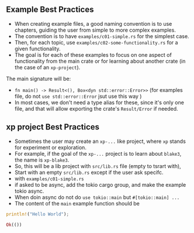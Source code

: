 ## Example Best Practices

- When creating example files, a good naming convention is to use chapters, guiding the user from simple to more complex examples.
- The convention is to have `examples/c01-simple.rs` for the simplest case.
- Then, for each topic, use `examples/c02-some-functionality.rs` for a given functionality.
- The goal is for each of these examples to focus on one aspect of functionality from the main crate or for learning about another crate (in the case of an `xp-project`).

The main signature will be:
- `fn main() -> Result<(), Box<dyn std::error::Error>>` (for examples file, do not `use std::error::Error` jsut use this way )
- In most cases, we don't need a type alias for these, since it's only one file, and that will allow exporting the crate's `Result/Error` if needed.

## xp project Best Practices

- Sometimes the user may create an `xp-...` like project, where `xp` stands for experiment or exploration.
- For example, if the goal of the `xp-...` project is to learn about `blake3`, the name is `xp-blake3`.
- So, this will be a lib project with `src/lib.rs` file (empty to tsrart with),
- Start with an empty `src/lib.rs` except if the user ask specifc.
- with `examples/c01-simple.rs` 
- if asked to be async, add the tokio cargo group, and make the example tokio async. 
- When doin async do not do `use tokio::main` but `#[tokio::main] ...`
- The content of the `main` example function should be
```rust
println!("Hello World");

Ok(())
````

